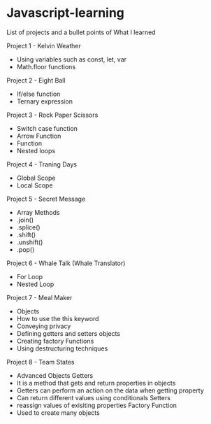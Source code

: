 # Javascript-learning

List of projects and a bullet points of What I learned 

Project 1 - Kelvin Weather
- Using variables such as const, let, var
- Math.floor functions

Project 2 - Eight Ball
- If/else function
- Ternary expression

Project 3 - Rock Paper Scissors
- Switch case function
- Arrow Function
- Function
- Nested loops

Project 4 - Traning Days
- Global Scope
- Local Scope

Project 5 - Secret Message
- Array Methods
- .join()
- .splice()
- .shift()
- .unshift()
- .pop()

Project 6 - Whale Talk (Whale Translator)
- For Loop
- Nested Loop

Project 7 - Meal Maker
- Objects
- How to use the this keyword
- Conveying privacy
- Defining getters and setters objects
- Creating factory Functions
- Using destructuring techniques

Project 8 - Team States
- Advanced Objects
Getters
- It is a method that gets and return properties in objects
- Getters can perform an action on the data when getting property
- Can return different values using conditionals
Setters 
- reassign values of exisiting properties
Factory Function
- Used to create many objects

